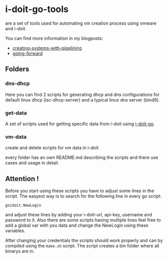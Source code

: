 # i-doit-go-tools

are a set of tools used for automating vm creation process using vmware and i-doit.

You can find more information in my blogposts:
- [creating-systems-with-pipelining](https://developer.epages.com/blog/2015/08/03/creating-systems-with-pipelining.html)
- [going-forward](https://developer.epages.com/blog/2017/08/01/going-forward.html)

## Folders

### dns-dhcp
Here you can find 2 scripts for generating dhcp and dns configurations for default linux dhcp (isc-dhcp-server) and a typical linux dns server (bind9).

### get-data
A set of scripts used for getting specific data from i-doit using [i-doit-go](https://github.com/cseeger-epages/i-doit-go-api).

### vm-data
create and delete scripts for vm data in i-doit

every folder has an own README.md describing the scripts and there use cases and usage in detail.

## Attention !

Before you start using these scripts you have to adjust some lines in the script. The easyest way is to search for the following line in every go script:

```
goidoit.NewLogin
```
and adjust these lines by adding your i-doit-url, api-key, username and password to it. Also there are some scripts having multiple lines feel free to add a global var with you data
and change the NewLogin using these variables.

After changing your credentials the scripts should work properly and can by compiled using the `make.sh` script. The script creates a bin folder where all binarys are in.
